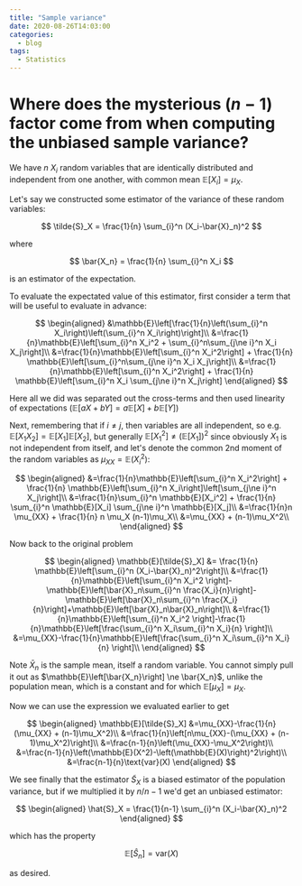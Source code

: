 ```yaml
---
title: "Sample variance"
date: 2020-08-26T14:03:00
categories:
  - blog
tags:
  - Statistics
---
```


# Where does the mysterious $(n-1)$ factor come from when computing the unbiased sample variance?

We have $n$ $X_i$ random variables that are identically distributed and independent from one another, with common mean $\mathbb{E}[X_i] = \mu_X$.


Let's say we constructed some estimator of the variance of these random variables:

$$
\tilde{S}_X = \frac{1}{n} \sum_{i}^n (X_i-\bar{X}_n)^2
$$

where

$$
\bar{X_n} = \frac{1}{n} \sum_{i}^n X_i
$$

is an estimator of the expectation.


To evaluate the expectated value of this estimator, first consider a term that will be useful to evaluate in advance:


$$
\begin{aligned}
&\mathbb{E}\left[\frac{1}{n}\left(\sum_{i}^n X_i\right)\left(\sum_{i}^n X_i\right)\right]\\
&=\frac{1}{n}\mathbb{E}\left[\sum_{i}^n X_i^2 + \sum_{i}^n\sum_{j\ne i}^n X_i X_j\right]\\
&=\frac{1}{n}\mathbb{E}\left[\sum_{i}^n X_i^2\right] + \frac{1}{n} \mathbb{E}\left[\sum_{i}^n\sum_{j\ne i}^n X_i X_j\right]\\
&=\frac{1}{n}\mathbb{E}\left[\sum_{i}^n X_i^2\right] + \frac{1}{n} \mathbb{E}\left[\sum_{i}^n X_i \sum_{j\ne i}^n X_j\right]
\end{aligned}
$$

Here all we did was separated out the cross-terms and then used linearity of expectations ($\mathbb{E}[aX+bY]=a\mathbb{E}[X]+b\mathbb{E}[Y]$)

Next, remembering that if $i\ne j$, then variables are all independent, so e.g. $\mathbb{E}[X_1 X_2]= \mathbb{E}[X_1]\mathbb{E}[X_2]$, but generally $\mathbb{E}[X_1^2] \ne (\mathbb{E}[X_1])^2$ since obviously $X_1$ is not independent from itself, and let's denote the common 2nd moment of the random variables as $\mu_{XX} = \mathbb{E}(X_{i}^2)$:

$$
\begin{aligned}
&=\frac{1}{n}\mathbb{E}\left[\sum_{i}^n X_i^2\right] + \frac{1}{n} \mathbb{E}\left[\sum_{i}^n X_i\right]\left[\sum_{j\ne i}^n X_j\right]\\
&=\frac{1}{n}\sum_{i}^n \mathbb{E}[X_i^2] + \frac{1}{n} \sum_{i}^n \mathbb{E}[X_i] \sum_{j\ne i}^n \mathbb{E}[X_j]\\
&=\frac{1}{n}n \mu_{XX} + \frac{1}{n} n \mu_X (n-1)\mu_X\\
&=\mu_{XX} + (n-1)\mu_X^2\\
\end{aligned}
$$

Now back to the original problem

$$
\begin{aligned}
\mathbb{E}[\tilde{S}_X] &= \frac{1}{n}  \mathbb{E}\left[\sum_{i}^n (X_i-\bar{X}_n)^2\right]\\
&=\frac{1}{n}\mathbb{E}\left[\sum_{i}^n X_i^2 \right]-\mathbb{E}\left[\bar{X}_n\sum_{i}^n \frac{X_i}{n}\right]-\mathbb{E}\left[\bar{X}_n\sum_{i}^n \frac{X_i}{n}\right]+\mathbb{E}\left[\bar{X}_n\bar{X}_n\right]\\
&=\frac{1}{n}\mathbb{E}\left[\sum_{i}^n X_i^2 \right]-\frac{1}{n}\mathbb{E}\left[\frac{\sum_{i}^n X_i\sum_{i}^n X_i}{n} \right]\\
&=\mu_{XX}-\frac{1}{n}\mathbb{E}\left[\frac{\sum_{i}^n X_i\sum_{i}^n X_i}{n} \right]\\
\end{aligned}
$$

Note $\bar{X}_n$ is the sample mean, itself a random variable. You cannot simply pull it out as $\mathbb{E}\left[\bar{X_n}\right] \ne \bar{X_n}$, unlike the population mean, which is a constant and for which $\mathbb{E}\left[\mu_X\right]=\mu_X$.

Now we can use the expression we evaluated earlier to get


$$
\begin{aligned}
\mathbb{E}[\tilde{S}_X] 
&=\mu_{XX}-\frac{1}{n}(\mu_{XX} + (n-1)\mu_X^2)\\
&=\frac{1}{n}\left[n\mu_{XX}-(\mu_{XX} + (n-1)\mu_X^2)\right]\\
&=\frac{n-1}{n}\left(\mu_{XX}-\mu_X^2\right)\\
&=\frac{n-1}{n}\left(\mathbb{E}(X^2)-\left(\mathbb{E}(X)\right)^2\right)\\
&=\frac{n-1}{n}\text{var}(X)
\end{aligned}
$$

We see finally that the estimator $\tilde{S}_X$ is a biased estimator of the population variance, but if we multiplied it by $n/n-1$ we'd get an unbiased estimator:

$$
\begin{aligned}
\hat{S}_X = \frac{1}{n-1}  \sum_{i}^n (X_i-\bar{X}_n)^2
\end{aligned}
$$

which has the property

$$
\mathbb{E}\left[\hat{S}_n\right] = \text{var}(X)
$$

as desired.